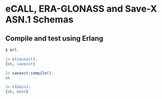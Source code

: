 # eCALL, ERA-GLONASS and Save-X ASN.1 Schemas

## Compile and test using Erlang

```bash
$ erl
```

```erlang
1> c(savexct).
{ok, savexct}

2> savexct:compile().
ok

3> c(main).
{ok, main}
```
